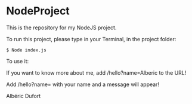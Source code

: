 # NodeProject

This is the repository for my NodeJS project.

To run this project, please type in your Terminal, in the project folder:
```
$ Node index.js 
```
To use it:

If you want to know more about me, add /hello?name=Alberic to the URL! 

Add /hello?name= with your name and a message will appear!

Albéric Dufort


